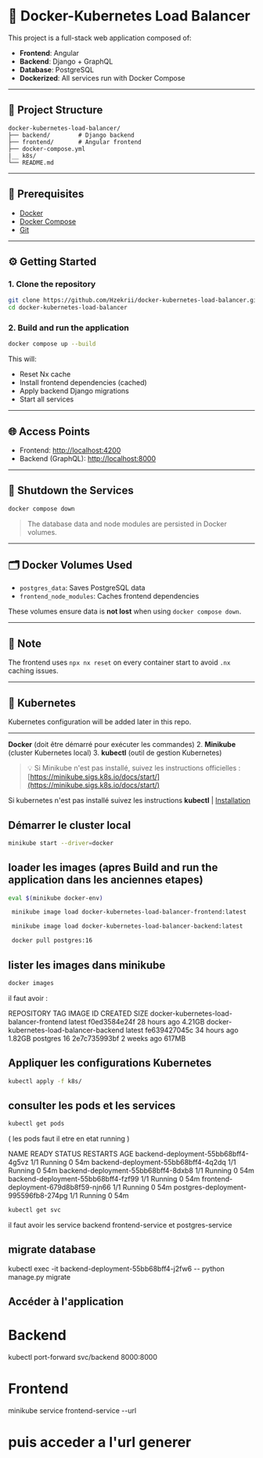 # 🚀 Docker-Kubernetes Load Balancer

This project is a full-stack web application composed of:

- **Frontend**: Angular
- **Backend**: Django + GraphQL
- **Database**: PostgreSQL
- **Dockerized**: All services run with Docker Compose


---

## 📁 Project Structure

```
docker-kubernetes-load-balancer/
├── backend/        # Django backend
├── frontend/       # Angular frontend
├── docker-compose.yml
|__ k8s/
└── README.md
```

---

## 🧰 Prerequisites

- [Docker](https://www.docker.com/)
- [Docker Compose](https://docs.docker.com/compose/)
- [Git](https://git-scm.com/)

---

## ⚙️ Getting Started

### 1. Clone the repository

```bash
git clone https://github.com/Hzekrii/docker-kubernetes-load-balancer.git
cd docker-kubernetes-load-balancer
```

### 2. Build and run the application

```bash
docker compose up --build
```

This will:
- Reset Nx cache
- Install frontend dependencies (cached)
- Apply backend Django migrations
- Start all services

---

## 🌐 Access Points

- Frontend: [http://localhost:4200](http://localhost:4200)
- Backend (GraphQL): [http://localhost:8000](http://localhost:8000)

---

## 🧼 Shutdown the Services

```bash
docker compose down
```

> The database data and node modules are persisted in Docker volumes.

---

## 🗂 Docker Volumes Used

- `postgres_data`: Saves PostgreSQL data
- `frontend_node_modules`: Caches frontend dependencies

These volumes ensure data is **not lost** when using `docker compose down`.

---

## 📌 Note

The frontend uses `npx nx reset` on every container start to avoid `.nx` caching issues.

---

## 🚧 Kubernetes

Kubernetes configuration will be added later in this repo.

---
 **Docker** (doit être démarré pour exécuter les commandes)
2. **Minikube** (cluster Kubernetes local)
3. **kubectl** (outil de gestion Kubernetes)

> 💡 Si Minikube n'est pas installé, suivez les instructions officielles : [https://minikube.sigs.k8s.io/docs/start/](https://minikube.sigs.k8s.io/docs/start/)

Si kubernetes n'est pas installé suivez les instructions
 **kubectl** | [Installation](https://kubernetes.io/docs/tasks/tools/)

## Démarrer le cluster local 
```bash
minikube start --driver=docker
```

## loader les images (apres Build and run the application dans les anciennes etapes)
```bash
eval $(minikube docker-env)
```

```bash
 minikube image load docker-kubernetes-load-balancer-frontend:latest
 ```

```bash
 minikube image load docker-kubernetes-load-balancer-backend:latest
 ```

```bash
 docker pull postgres:16
 ```
## lister les images dans minikube 
 ```bash
 docker images
 ```
 il faut avoir : 

 REPOSITORY                                       TAG       IMAGE ID       CREATED         SIZE
docker-kubernetes-load-balancer-frontend         latest    f0ed3584e24f   28 hours ago    4.21GB
docker-kubernetes-load-balancer-backend          latest    fe639427045c   34 hours ago    1.82GB
postgres                                         16        2e7c735993bf   2 weeks ago     617MB



## Appliquer les configurations Kubernetes

```bash
kubectl apply -f k8s/
```
## consulter les pods et les services 

```bash
kubectl get pods 
``` 
( les pods faut il etre en etat running )

NAME                                   READY   STATUS    RESTARTS   AGE
backend-deployment-55bb68bff4-4g5vz    1/1     Running   0          54m
backend-deployment-55bb68bff4-4q2dq    1/1     Running   0          54m
backend-deployment-55bb68bff4-8dxb8    1/1     Running   0          54m
backend-deployment-55bb68bff4-fzf99    1/1     Running   0          54m
frontend-deployment-679d8b8f59-njn66   1/1     Running   0          54m
postgres-deployment-995596fb8-274pg    1/1     Running   0          54m

```bash
kubectl get svc
```
il faut avoir les service backend  frontend-service et postgres-service

## migrate database
kubectl exec -it backend-deployment-55bb68bff4-j2fw6 -- python manage.py migrate
##

## Accéder à l'application

# Backend 
kubectl port-forward svc/backend 8000:8000


# Frontend
minikube service frontend-service --url

# puis acceder a l'url generer 

